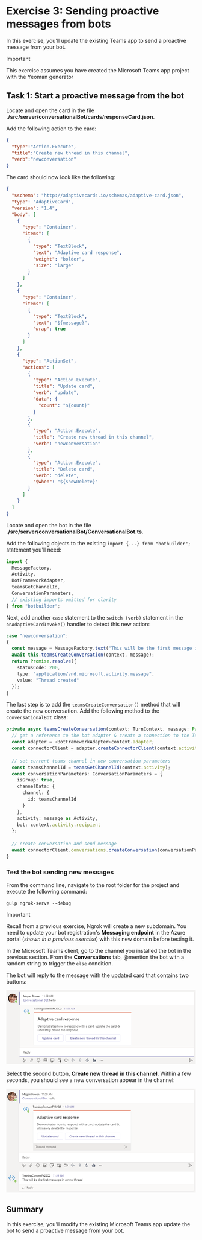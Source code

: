 # Exercise 3: Sending proactive messages from bots



In this exercise, you’ll update the existing Teams app to send a proactive message from your bot.

> [!IMPORTANT]
> This exercise assumes you have created the Microsoft Teams app project with the Yeoman generator

## Task 1: Start a proactive message from the bot

Locate and open the card in the file **./src/server/conversationalBot/cards/responseCard.json**.

Add the following action to the card:

```json
{
  "type":"Action.Execute",
  "title":"Create new thread in this channel",
  "verb":"newconversation"
}
```

The card should now look like the following:

```json
{
  "$schema": "http://adaptivecards.io/schemas/adaptive-card.json",
  "type": "AdaptiveCard",
  "version": "1.4",
  "body": [
    {
      "type": "Container",
      "items": [
        {
          "type": "TextBlock",
          "text": "Adaptive card response",
          "weight": "bolder",
          "size": "large"
        }
      ]
    },
    {
      "type": "Container",
      "items": [
        {
          "type": "TextBlock",
          "text": "${message}",
          "wrap": true
        }
      ]
    },
    {
      "type": "ActionSet",
      "actions": [
        {
          "type": "Action.Execute",
          "title": "Update card",
          "verb": "update",
          "data": {
            "count": "${count}"
          }
        },
        {
          "type": "Action.Execute",
          "title": "Create new thread in this channel",
          "verb": "newconversation"
        },
        {
          "type": "Action.Execute",
          "title": "Delete card",
          "verb": "delete",
          "$when": "${showDelete}"
        }
      ]
    }
  ]
}
```

Locate and open the bot in the file **./src/server/conversationalBot/ConversationalBot.ts**.

Add the following objects to the existing `import {...} from "botbuilder";` statement you'll need:

```typescript
import {
  MessageFactory,
  Activity,
  BotFrameworkAdapter,
  teamsGetChannelId,
  ConversationParameters,
  // existing imports omitted for clarity
} from "botbuilder";
```


Next, add another `case` statement to the `switch (verb)` statement in the `onAdaptiveCardInvoke()` handler to detect this new action:

```typescript
case "newconversation":
{
  const message = MessageFactory.text("This will be the first message in a new thread");
  await this.teamsCreateConversation(context, message);
  return Promise.resolve({
    statusCode: 200,
    type: "application/vnd.microsoft.activity.message",
    value: "Thread created"
  });
}
```

The last step is to add the `teamsCreateConversation()` method that will create the new conversation. Add the following method to the `ConversationalBot` class:

```typescript
private async teamsCreateConversation(context: TurnContext, message: Partial<Activity>): Promise<void> {
  // get a reference to the bot adapter & create a connection to the Teams API
  const adapter = <BotFrameworkAdapter>context.adapter;
  const connectorClient = adapter.createConnectorClient(context.activity.serviceUrl);

  // set current teams channel in new conversation parameters
  const teamsChannelId = teamsGetChannelId(context.activity);
  const conversationParameters: ConversationParameters = {
    isGroup: true,
    channelData: {
      channel: {
        id: teamsChannelId
      }
    },
    activity: message as Activity,
    bot: context.activity.recipient
  };
  
  // create conversation and send message
  await connectorClient.conversations.createConversation(conversationParameters);
}
```

### Test the bot sending new messages

From the command line, navigate to the root folder for the project and execute the following command:

```console
gulp ngrok-serve --debug
```

> [!IMPORTANT]
> Recall from a previous exercise, Ngrok will create a new subdomain. You need to update your bot registration's **Messaging endpoint** in the Azure portal (*shown in a previous exercise*) with this new domain before testing it.

In the Microsoft Teams client, go to the channel you installed the bot in the previous section. From the **Conversations** tab, @mention the bot with a random string to trigger the `else` condition.

The bot will reply to the message with the updated card that contains two buttons:

![Screenshot of a message from the bot using cards - initial card display](../../Linked_Image_Files/04-04-07-test-01.png)

Select the second button, **Create new thread in this channel**. Within a few seconds, you should see a new conversation appear in the channel:

![Screenshot of a message from the bot using cards - updating a card](../../Linked_Image_Files/04-04-07-test-02.png)

## Summary

In this exercise, you’ll modify the existing Microsoft Teams app update the bot to send a proactive message from your bot.
